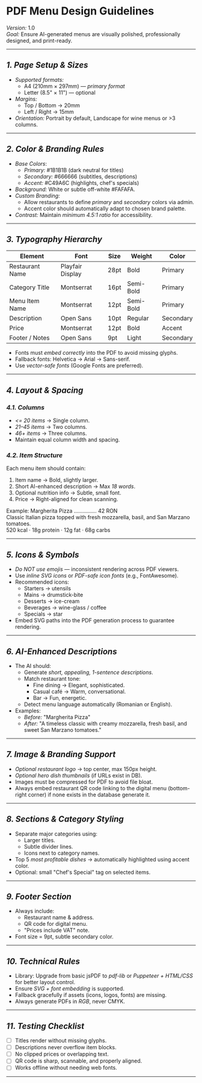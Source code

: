 # PDF Menu Design Guidelines
*Version:* 1.0  
*Goal:* Ensure AI-generated menus are visually polished, professionally designed, and print-ready.

---

## *1. Page Setup & Sizes*
- *Supported formats:*  
  - A4 (210mm × 297mm) — *primary format*
  - Letter (8.5" × 11") — optional
- *Margins:*  
  - Top / Bottom → 20mm  
  - Left / Right → 15mm
- *Orientation:* Portrait by default, Landscape for wine menus or >3 columns.

---

## *2. Color & Branding Rules*
- *Base Colors*:  
  - *Primary:* #1B1B1B (dark neutral for titles)  
  - *Secondary:* #666666 (subtitles, descriptions)  
  - *Accent:* #C49A6C (highlights, chef's specials)
- *Background:* White or subtle off-white #FAFAFA.
- *Custom Branding:*  
  - Allow restaurants to define *primary* and *secondary* colors via admin.
  - Accent color should automatically adapt to chosen brand palette.
- *Contrast:* Maintain *minimum 4.5:1 ratio* for accessibility.

---

## *3. Typography Hierarchy*
| Element         | Font                 | Size | Weight | Color     |
|----------------|----------------------|------|--------|-----------|
| Restaurant Name | Playfair Display     | 28pt | Bold   | Primary   |
| Category Title | Montserrat           | 16pt | Semi-Bold | Primary |
| Menu Item Name | Montserrat           | 12pt | Semi-Bold | Primary |
| Description    | Open Sans            | 10pt | Regular | Secondary |
| Price          | Montserrat          | 12pt | Bold    | Accent   |
| Footer / Notes | Open Sans            | 9pt  | Light   | Secondary |

- Fonts must *embed correctly* into the PDF to avoid missing glyphs.
- Fallback fonts: Helvetica → Arial → Sans-serif.
- Use *vector-safe fonts* (Google Fonts are preferred).

---

## *4. Layout & Spacing*
### *4.1. Columns*
- *<= 20 items* → Single column.
- *21–45 items* → Two columns.
- *46+ items* → Three columns.
- Maintain equal column width and spacing.

### *4.2. Item Structure*
Each menu item should contain:
1. Item name → Bold, slightly larger.
2. Short AI-enhanced description → Max *18 words*.
3. Optional nutrition info → Subtle, small font.
4. Price → Right-aligned for clean scanning.

Example:
Margherita Pizza ............... 42 RON  
Classic Italian pizza topped with fresh mozzarella, basil, and San Marzano tomatoes.  
520 kcal · 18g protein · 12g fat · 68g carbs

---

## *5. Icons & Symbols*
- *Do NOT use emojis* — inconsistent rendering across PDF viewers.
- Use *inline SVG icons* or *PDF-safe icon fonts* (e.g., FontAwesome).
- Recommended icons:
    - Starters → utensils
    - Mains → drumstick-bite
    - Desserts → ice-cream
    - Beverages → wine-glass / coffee
    - Specials → star
- Embed SVG paths into the PDF generation process to guarantee rendering.

---

## *6. AI-Enhanced Descriptions*
- The AI should:
    - Generate *short, appealing, 1-sentence descriptions*.
    - Match restaurant tone:
        - Fine dining → Elegant, sophisticated.
        - Casual café → Warm, conversational.
        - Bar → Fun, energetic.
    - Detect menu language automatically (Romanian or English).
- Examples:
    - *Before:* "Margherita Pizza"  
    - *After:* "A timeless classic with creamy mozzarella, fresh basil, and sweet San Marzano tomatoes."

---

## *7. Image & Branding Support*
- *Optional restaurant logo* → top center, max 150px height.
- *Optional hero dish thumbnails* (if URLs exist in DB).
- Images must be compressed for PDF to avoid file bloat.
- Always embed restaurant QR code linking to the digital menu (bottom-right corner) if none exists in the database generate it.

---

## *8. Sections & Category Styling*
- Separate major categories using:
    - Larger titles.
    - Subtle divider lines.
    - Icons next to category names.
- Top 5 *most profitable dishes* → automatically highlighted using accent color.
- Optional: small "Chef's Special" tag on selected items.

---

## *9. Footer Section*
- Always include:
    - Restaurant name & address.
    - QR code for digital menu.
    - "Prices include VAT" note.
- Font size = 9pt, subtle secondary color.

---

## *10. Technical Rules*
- Library: Upgrade from basic jsPDF to *pdf-lib* or *Puppeteer + HTML/CSS* for better layout control.
- Ensure *SVG + font embedding* is supported.
- Fallback gracefully if assets (icons, logos, fonts) are missing.
- Always generate PDFs in *RGB*, never CMYK.

---

## *11. Testing Checklist*
- [ ] Titles render without missing glyphs.
- [ ] Descriptions never overflow item blocks.
- [ ] No clipped prices or overlapping text.
- [ ] QR code is sharp, scannable, and properly aligned.
- [ ] Works offline without needing web fonts.

---
